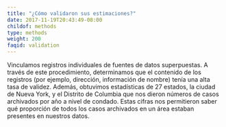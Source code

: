 ```yaml
---
title: "¿Cómo validaron sus estimaciones?"
date: 2017-11-19T20:43:49-08:00
childof: methods
type: methods
weight: 200
faqid: validation
---
```

Vinculamos registros individuales de fuentes de datos superpuestas. A través de este procedimiento, determinamos que el contenido de los registros (por ejemplo, dirección, información de nombre) tenía una alta tasa de validez. Además, obtuvimos estadísticas de 27 estados, la ciudad de Nueva York, y el Distrito de Columbia que nos dieron números de casos archivados por año a nivel de condado. Estas cifras nos permitieron saber qué proporción de todos los casos archivados en un área estaban presentes en nuestros datos.
